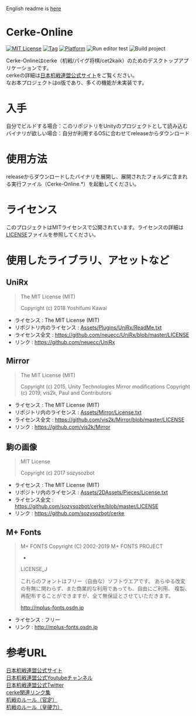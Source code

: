 English readme is [here](README.en.md)

# Cerke-Online
[![MIT License](https://img.shields.io/github/license/azarashi2931/Cerke-Online)](LICENSE)
[![Tag](https://img.shields.io/github/v/tag/azarashi2931/Cerke-Online)](../../releases)
[![Platform](https://img.shields.io/badge/platform-win--32%20|%20win--64%20|%20linux--64%20|%20osx--64-brightgreen)](LICENSE)
![Run editor test](https://github.com/azarashi2931/Cerke-Online/workflows/Run%20editor%20test/badge.svg?branch=master)
![Build project](https://github.com/azarashi2931/Cerke-Online/workflows/Build%20project/badge.svg?branch=master)
  
Cerke-Onlineはcerke（机戦/パイグ将棋/cet2kaik）のためのデスクトップアプリケーションです。  
cerkeの詳細は[日本机戦連盟公式サイト](https://sites.google.com/view/cet2kaik/トップページ?authuser=0)をご覧ください。  
なお本プロジェクトはα版であり、多くの機能が未実装です。


# 入手
自分でビルドする場合：このリポジトリをUnityのプロジェクトとして読み込む  
バイナリが欲しい場合：自分が利用するOSに合わせてreleaseからダウンロード  

# 使用方法
releaseからダウンロードしたバイナリを展開し、展開されたフォルダに含まれる実行ファイル（Cerke-Online.*）を起動してください。  

# ライセンス
このプロジェクトはMITライセンスで公開されています。ライセンスの詳細は[LICENSE](LICENSE)ファイルを参照してください。

# 使用したライブラリ、アセットなど
## UniRx
>The MIT License (MIT)
>
>Copyright (c) 2018 Yoshifumi Kawai
+ ライセンス : The MIT License (MIT)
+ リポジトリ内のライセンス : [Assets/Plugins/UniRx/ReadMe.txt](Assets/Plugins/UniRx/ReadMe.txt)
+ ライセンス全文 : https://github.com/neuecc/UniRx/blob/master/LICENSE
+ リンク : https://github.com/neuecc/UniRx  

## Mirror
>The MIT License (MIT)
>
>Copyright (c) 2015, Unity Technologies
>Mirror modifications Copyright (c) 2019, vis2k, Paul and Contributors
+ ライセンス : The MIT License (MIT)
+ リポジトリ内のライセンス : [Assets/Mirror/License.txt](Assets/Mirror/License.txt)
+ ライセンス全文 : https://github.com/vis2k/Mirror/blob/master/LICENSE
+ リンク : https://github.com/vis2k/Mirror  

## 駒の画像
>MIT License
>
>Copyright (c) 2017 sozysozbot
+ ライセンス : The MIT License (MIT)
+ リポジトリ内のライセンス : [Assets/2DAssets/Pieces/License.txt](Assets/2DAssets/Pieces/License.txt)
+ ライセンス全文 : https://github.com/sozysozbot/cerke/blob/master/LICENSE
+ リンク : https://github.com/sozysozbot/cerke

## M+ Fonts
>M+ FONTS                                Copyright (C) 2002-2019 M+ FONTS PROJECT
>
>-
>
>LICENSE_J
>
>
>
>
>これらのフォントはフリー（自由な）ソフトウエアです。
>あらゆる改変の有無に関わらず、また商業的な利用であっても、自由にご利用、
>複製、再配布することができますが、全て無保証とさせていただきます。
> 
>
>http://mplus-fonts.osdn.jp
>
+ ライセンス : フリー
+ リンク : http://mplus-fonts.osdn.jp

# 参考URL
[日本机戦連盟公式サイト](https://sites.google.com/view/cet2kaik/トップページ?authuser=0)  
[日本机戦連盟公式Youtubeチャンネル](https://www.youtube.com/channel/UCdjFUR1MvJ-oExWUKlY2M8A)  
[日本机戦連盟公式Twitter](https://twitter.com/cet2kaik)  
[cerke関連リンク集](https://sozysozbot.github.io/cerke/)  
[机戦のルール（官定）](https://github.com/sozysozbot/cerke/blob/master/y1_huap1_summary.pdf)  
[机戦のルール（皇硬力）](https://drive.google.com/file/d/1GMnbM5yeqwySTRimGzk-Hvr1eKxo8le6/view)  
